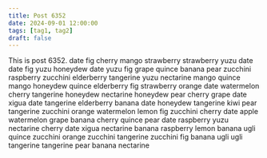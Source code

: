 ```yaml
---
title: Post 6352
date: 2024-09-01 12:00:00
tags: [tag1, tag2]
draft: false
---
```

This is post 6352.
date
fig
cherry
mango
strawberry
strawberry
yuzu
date
date
fig
yuzu
honeydew
date
yuzu
fig
grape
quince
banana
pear
zucchini
raspberry
zucchini
elderberry
tangerine
yuzu
nectarine
mango
quince
mango
honeydew
quince
elderberry
fig
strawberry
orange
date
watermelon
cherry
tangerine
honeydew
nectarine
honeydew
pear
cherry
grape
date
xigua
date
tangerine
elderberry
banana
date
honeydew
tangerine
kiwi
pear
tangerine
zucchini
orange
watermelon
lemon
fig
zucchini
cherry
date
apple
watermelon
grape
banana
cherry
quince
pear
date
raspberry
yuzu
nectarine
cherry
date
xigua
nectarine
banana
raspberry
lemon
banana
ugli
quince
zucchini
orange
zucchini
tangerine
zucchini
fig
banana
ugli
ugli
tangerine
tangerine
pear
banana
nectarine
